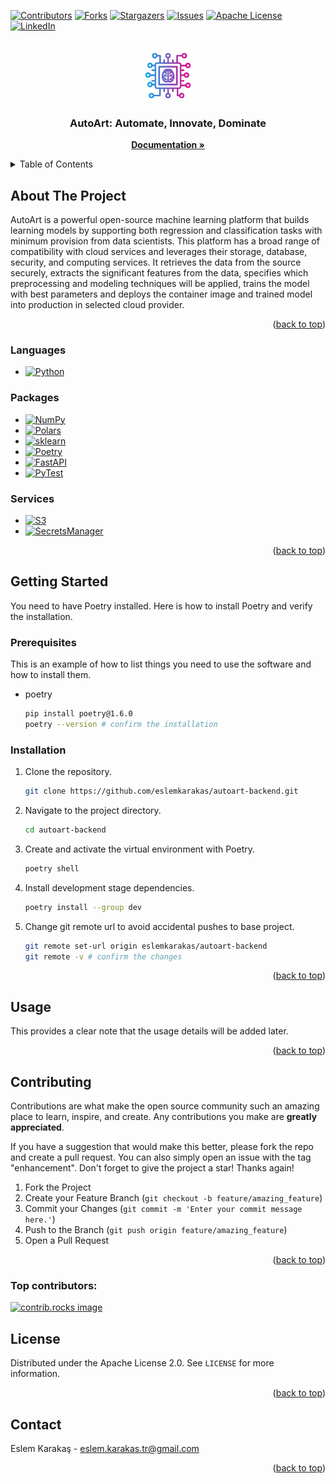 <a id="readme-top"></a>

[![Contributors][contributors-shield]][contributors-url]
[![Forks][forks-shield]][forks-url]
[![Stargazers][stars-shield]][stars-url]
[![Issues][issues-shield]][issues-url]
[![Apache License][license-shield]][license-url]
[![LinkedIn][linkedin-shield]][linkedin-url]

<!-- PROJECT LOGO -->
<br />
<div align="center">
  <a href="https://github.com/eslemkarakas/autoart-backend">
    <img src="images/autoart-logo.png" alt="Logo" width="80" height="80">
  </a>

<h3 align="center">AutoArt: Automate, Innovate, Dominate</h3>

  <p align="center">
    <a href="https://github.com/eslemkarakas/autoart-backend/docs"><strong>Documentation »</strong></a>
  </p>
</div>



<!-- TABLE OF CONTENTS -->
<details>
  <summary>Table of Contents</summary>
  <ol>
    <li>
      <a href="#about-the-project">About The Project</a>
      <ul>
        <li><a href="#built-with">Built With</a></li>
      </ul>
    </li>
    <li>
      <a href="#getting-started">Getting Started</a>
      <ul>
        <li><a href="#prerequisites">Prerequisites</a></li>
        <li><a href="#installation">Installation</a></li>
      </ul>
    </li>
    <li><a href="#usage">Usage</a></li>
    <li><a href="#contributing">Contributing</a></li>
    <li><a href="#license">License</a></li>
    <li><a href="#contact">Contact</a></li>
  </ol>
</details>



<!-- ABOUT THE PROJECT -->
## About The Project

AutoArt is a powerful open-source machine learning platform that builds learning models by supporting both regression and classification tasks with minimum provision from data scientists. This platform has a broad range of compatibility with cloud services and leverages their storage, database, security, and computing services. It retrieves the data from the source securely, extracts the significant features from the data, specifies which preprocessing and modeling techniques will be applied, trains the model with best parameters and deploys the container image and trained model into production in selected cloud provider.



<p align="right">(<a href="#readme-top">back to top</a>)</p>



### Languages

* [![Python][Python.py]][Python-url]

### Packages
* [![NumPy][NumPy.io]][NumPy-url]
* [![Polars][Polars.io]][Polars-url]
* [![sklearn][sklearn.io]][sklearn-url]
* [![Poetry][Poetry.io]][Poetry-url]
* [![FastAPI][FastAPI.io]][FastAPI-url]
* [![PyTest][PyTest.io]][PyTest-url]
  
### Services
* [![S3][S3.io]][S3-url]
* [![SecretsManager][SecretsManager.io]][SecretsManager-url]

<p align="right">(<a href="#readme-top">back to top</a>)</p>



<!-- GETTING STARTED -->
## Getting Started

You need to have Poetry installed. Here is how to install Poetry and verify the installation.

### Prerequisites

This is an example of how to list things you need to use the software and how to install them.
* poetry
  ```sh
  pip install poetry@1.6.0
  poetry --version # confirm the installation
  ```

### Installation

1. Clone the repository.
   ```sh
   git clone https://github.com/eslemkarakas/autoart-backend.git
   ```
2. Navigate to the project directory.
   ```sh
   cd autoart-backend
   ```
3. Create and activate the virtual environment with Poetry.
   ```sh
   poetry shell
   ```
4. Install development stage dependencies.
   ```sh
   poetry install --group dev
   ```
5. Change git remote url to avoid accidental pushes to base project.
   ```sh
   git remote set-url origin eslemkarakas/autoart-backend
   git remote -v # confirm the changes
   ```

<p align="right">(<a href="#readme-top">back to top</a>)</p>



<!-- USAGE EXAMPLES -->
## Usage

This provides a clear note that the usage details will be added later.

<p align="right">(<a href="#readme-top">back to top</a>)</p>



<!-- CONTRIBUTING -->
## Contributing

Contributions are what make the open source community such an amazing place to learn, inspire, and create. Any contributions you make are **greatly appreciated**.

If you have a suggestion that would make this better, please fork the repo and create a pull request. You can also simply open an issue with the tag "enhancement".
Don't forget to give the project a star! Thanks again!

1. Fork the Project
2. Create your Feature Branch (`git checkout -b feature/amazing_feature`)
3. Commit your Changes (`git commit -m 'Enter your commit message here.'`)
4. Push to the Branch (`git push origin feature/amazing_feature`)
5. Open a Pull Request

<p align="right">(<a href="#readme-top">back to top</a>)</p>

### Top contributors:

<a href="https://github.com/eslemkarakas/autoart-backend/graphs/contributors">
  <img src="https://contrib.rocks/image?repo=eslemkarakas/autoart-backend" alt="contrib.rocks image" />
</a>



<!-- LICENSE -->
## License

Distributed under the Apache License 2.0. See `LICENSE` for more information.

<p align="right">(<a href="#readme-top">back to top</a>)</p>



<!-- CONTACT -->
## Contact

Eslem Karakaş - eslem.karakas.tr@gmail.com

<p align="right">(<a href="#readme-top">back to top</a>)</p>



<!-- MARKDOWN LINKS & IMAGES -->
<!-- https://www.markdownguide.org/basic-syntax/#reference-style-links -->
[contributors-shield]: https://img.shields.io/github/contributors/eslemkarakas/autoart-backend.svg?style=for-the-badge
[contributors-url]: https://github.com/eslemkarakas/autoart-backend/graphs/contributors
[forks-shield]: https://img.shields.io/github/forks/eslemkarakas/autoart-backend.svg?style=for-the-badge
[forks-url]: https://github.com/eslemkarakas/autoart-backend/network/members
[stars-shield]: https://img.shields.io/github/stars/eslemkarakas/autoart-backend.svg?style=for-the-badge
[stars-url]: https://github.com/eslemkarakas/autoart-backend/stargazers
[issues-shield]: https://img.shields.io/github/issues/eslemkarakas/autoart-backend.svg?style=for-the-badge
[issues-url]: https://github.com/eslemkarakas/autoart-backend/issues
[license-shield]: https://img.shields.io/github/license/eslemkarakas/auto-art.svg?style=for-the-badge
[license-url]: https://github.com/eslemkarakas/autoart-backend/blob/master/LICENSE
[linkedin-shield]: https://img.shields.io/badge/-LinkedIn-black.svg?style=for-the-badge&logo=linkedin&colorB=555
[linkedin-url]: https://linkedin.com/in/eslemkarakas
[product-screenshot]: images/screenshot.png
[Python.py]: https://img.shields.io/badge/python-306998?style=for-the-badge&logo=python&logoColor=FFD343
[Python-url]: https://www.python.org/
[Poetry.io]: https://img.shields.io/badge/poetry-60A5FA?style=for-the-badge&logo=poetry&logoColor=FFFFFF
[Poetry-url]: https://python-poetry.org/docs/
[Polars.io]: https://img.shields.io/badge/polars-FFFFFF?style=for-the-badge&logo=polars&logoColor=0E76A8
[Polars-url]: https://pola.rs/
[FastAPI.io]: https://img.shields.io/badge/fastapi-009688?style=for-the-badge&logo=fastapi&logoColor=FFFFFF
[FastAPI-url]: https://fastapi.tiangolo.com/
[PyTest.io]: https://img.shields.io/badge/pytest-000000?style=for-the-badge&logo=pytest&logoColor=white&color=black
[PyTest-url]: https://pypi.org/project/pytest/
[NumPy.io]: https://img.shields.io/badge/numpy-4F5D75?style=for-the-badge&logo=numpy&logoColor=FFFFFF
[NumPy-url]: https://numpy.org/
[sklearn.io]: https://img.shields.io/badge/sklearn-FABB00?style=for-the-badge&logo=scikit-learn&logoColor=000000
[sklearn-url]: https://scikit-learn.org/
[S3.io]: https://img.shields.io/badge/s3-569AFC?style=for-the-badge&logo=amazon-s3&logoColor=FFFFFF
[S3-url]: https://aws.amazon.com/s3/
[SecretsManager.io]: https://img.shields.io/badge/secretsmanager-E24C4C?style=for-the-badge&logo=aws-secrets-manager&logoColor=FFFFFF
[SecretsManager-url]: https://aws.amazon.com/secrets-manager/

